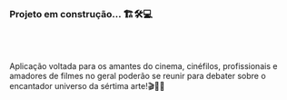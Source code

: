 <h3>Projeto em construção... 🏗️🛠️💻</h3>
</br>
</br>
</br>
Aplicação voltada para os amantes do cinema, cinéfilos, profissionais e amadores de filmes no geral poderão se reunir para debater sobre o encantador universo da sértima arte!🎬🍿🥤
